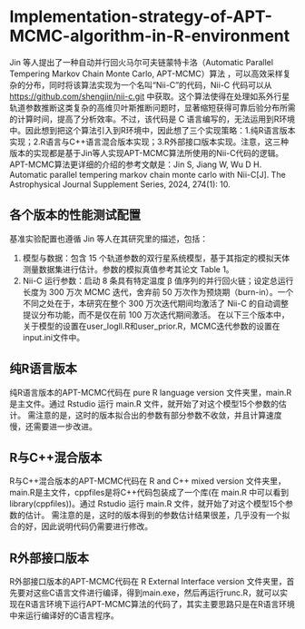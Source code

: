 # Implementation-strategy-of-APT-MCMC-algorithm-in-R-environment
Jin 等人提出了一种自动并行回火马尔可夫链蒙特卡洛（Automatic Parallel Tempering Markov Chain Monte Carlo, APT-MCMC）算法 ，可以高效采样复杂的分布，同时将该算法实现为一个名叫“Nii-C”的代码，Nii-C 代码可以从 https://github.com/shengjin/nii-c.git 中获取。这个算法使得在处理如系外行星轨道参数推断这类复杂的高维贝叶斯推断问题时，显著缩短获得可靠后验分布所需的计算时间，提高了分析效率。不过，该代码是 C 语言编写的，无法运用到R环境中。因此想到把这个算法引入到R环境中，因此想了三个实现策略：1.纯R语言版本实现；2.R语言与C++语言混合版本实现；3.R外部接口版本实现。注意，这三种版本的实现都是基于Jin等人实现APT-MCMC算法所使用的Nii-C代码的逻辑。APT-MCMC算法更详细的介绍的参考文献是：Jin S, Jiang W, Wu D H. Automatic parallel tempering markov chain monte carlo with Nii-C[J]. The Astrophysical Journal Supplement Series, 2024, 274(1): 10.

## 各个版本的性能测试配置
基准实验配置也遵循 Jin 等人在其研究里的描述，包括：
1. 模型与数据：包含 15 个轨道参数的双行星系统模型，基于其指定的模拟天体测量数据集进行估计。参数的模拟真值参考其论文 Table 1。
2. Nii-C 运行参数：启动 8 条具有特定温度 β 值序列的并行回火链；设定总运行长度为 300 万次 MCMC 迭代，舍弃前 50 万次作为预烧期（burn-in）。一个不同之处在于，本研究在整个 300 万次迭代期间均激活了 Nii-C 的自动调整提议分布功能，而不是仅在前 100 万次迭代期间激活。
在以下三个版本中，关于模型的设置在user_logll.R和user_prior.R，MCMC迭代参数的设置在input.ini文件中。

## 纯R语言版本
纯R语言版本的APT-MCMC代码在 pure R language version 文件夹里，main.R是主文件。通过 Rstudio 运行 main.R 文件，就开始了对这个模型15个参数的估计。
需注意的是，这时的版本拟合出的参数有部分参数不收敛，并且计算速度慢，还需要进一步改进。

## R与C++混合版本
R与C++混合版本的APT-MCMC代码在 R and C++ mixed version 文件夹里，main.R是主文件，cppfiles是将C++代码包装成了一个库(在 main.R 中可以看到library(cppfiles))。通过 Rstudio 运行 main.R 文件，就开始了对这个模型15个参数的估计。
需注意的是，这时的版本得到的参数估计结果很差，几乎没有一个拟合的好，因此说明代码仍需要进行修改。

## R外部接口版本
R外部接口版本的APT-MCMC代码在 R External Interface version 文件夹里，首先要对这些C语言文件进行编译，得到main.exe，然后再运行runc.R，就可以实现在R语言环境下运行APT-MCMC算法的代码了，其实主要思路只是在R语言环境中来运行编译好的C语言程序。
